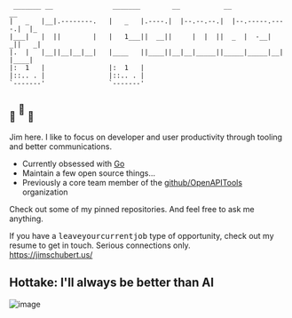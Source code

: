 ```
 _______ __               _______        __           __                __
|   _   |__|.--------.   |   _   |.----.|  |--.--.--.|  |--.-----.----.|  |_
|___|   |  ||        |   |   1___||  __||     |  |  ||  _  |  -__|   _||   _|
|.  |   |__||__|__|__|   |____   ||____||__|__|_____||_____|_____|__|  |____|
|:  1   |                |:  1   |
|::.. . |                |::.. . |
`-------'                `-------'
```
## <sub>💪</sub>&nbsp;<sup>🤯</sup>&nbsp;<sub>🦶</sub>

Jim here. I like to focus on developer and user productivity through tooling and better communications.

* Currently obsessed with [Go](https://go.dev/)
* Maintain a few open source things…
* Previously a core team member of the [github/OpenAPITools](http://github.com/openapitools) organization

Check out some of my pinned repositories. And feel free to ask me anything.

If you have a <kbd>leave</kbd><kbd>your</kbd><kbd>current</kbd><kbd>job</kbd> type of opportunity, check out my resume to get in touch. Serious connections only.  
https://jimschubert.us/

## Hottake: I'll always be better than AI
![image](https://github.com/jimschubert/jimschubert/assets/109659/64202ea7-0c55-4c46-a08b-046a47cd5161)

